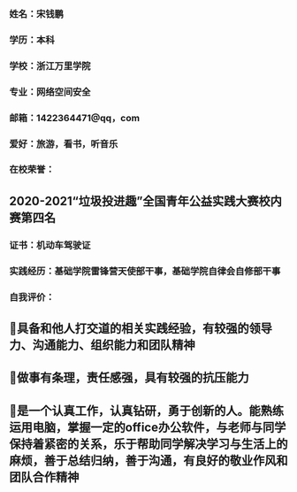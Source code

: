 ### 姓名：宋钱鹏
### 学历：本科
### 学校：浙江万里学院
### 专业：网络空间安全
### 邮箱：1422364471@qq，com
### 爱好：旅游，看书，听音乐

### 在校荣誉：
## 2020-2021“垃圾投进趣”全国青年公益实践大赛校内赛第四名

### 证书：机动车驾驶证

### 实践经历：基础学院雷锋营天使部干事，基础学院自律会自修部干事

### 自我评价：
## 具备和他人打交道的相关实践经验，有较强的领导力、沟通能力、组织能力和团队精神
## 做事有条理，责任感强，具有较强的抗压能力
## 是一个认真工作，认真钻研，勇于创新的人。能熟练运用电脑，掌握一定的office办公软件，与老师与同学保持着紧密的关系，乐于帮助同学解决学习与生活上的麻烦，善于总结归纳，善于沟通，有良好的敬业作风和团队合作精神

